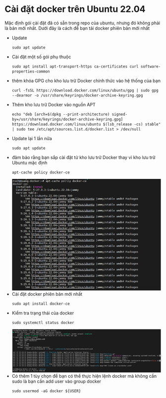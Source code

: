 # Cài đặt docker trên Ubuntu 22.04
Mặc định gói cài đặt đã có sẵn trong repo của ubuntu, nhưng đó không phải là bản mới nhất. Dưới đây là cách để bạn tải docker phiên bản mới nhất
- Update 
  ```
  sudo apt update
  ```
- Cài đặt một số gói phụ thuộc
  ```
  sudo apt install apt-transport-https ca-certificates curl software-properties-common
  ```
- thêm khóa GPG cho kho lưu trữ Docker chính thức vào hệ thống của bạn
  ```
  curl -fsSL https://download.docker.com/linux/ubuntu/gpg | sudo gpg --dearmor -o /usr/share/keyrings/docker-archive-keyring.gpg
  ```
- Thêm kho lưu trữ Docker vào nguồn APT
  ```
  echo "deb [arch=$(dpkg --print-architecture) signed-by=/usr/share/keyrings/docker-archive-keyring.gpg] https://download.docker.com/linux/ubuntu $(lsb_release -cs) stable" | sudo tee /etc/apt/sources.list.d/docker.list > /dev/null
  ```
- Update lại 1 lần nữa
  ```
  sudo apt update
  ```
- đảm bảo rằng bạn sắp cài đặt từ kho lưu trữ Docker thay vì kho lưu trữ Ubuntu mặc định
  ```
  apt-cache policy docker-ce
  ```
  ![alt text](../anh/Screenshot_6.png)
- Cài đặt docker phiên bản mới nhất
  ```
  sudo apt install docker-ce
  ```
- Kiểm tra trạng thái của docker
  ```
  sudo systemctl status docker
  ```
  ![alt text](../anh/Screenshot_7.png)
- Có thêm 1 tùy chọn để bạn có thể thực hiện lệnh docker mà không cần sudo là bạn cần add user vào group docker
  ```
  sudo usermod -aG docker ${USER}
  ```